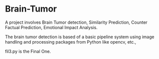 # Brain-Tumor
A project involves 
Brain Tumor detection,
Similarity Prediction,
Counter Factual Prediction,
Emotional Impact Analysis.

The brain tumor detection is based of a basic pipeline system using image handling and processing packages from Python like opencv, etc.,

fil3.py is the Final One.
